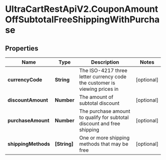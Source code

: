 # UltraCartRestApiV2.CouponAmountOffSubtotalFreeShippingWithPurchase

## Properties
Name | Type | Description | Notes
------------ | ------------- | ------------- | -------------
**currencyCode** | **String** | The ISO-4217 three letter currency code the customer is viewing prices in | [optional] 
**discountAmount** | **Number** | The amount of subtotal discount | [optional] 
**purchaseAmount** | **Number** | The purchase amount to qualify for subtotal discount and free shipping | [optional] 
**shippingMethods** | **[String]** | One or more shipping methods that may be free | [optional] 


